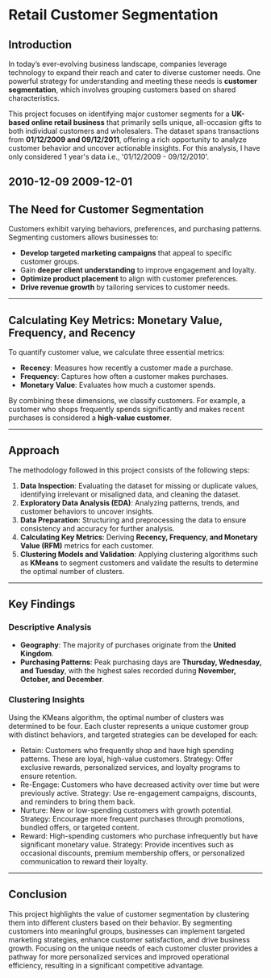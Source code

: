 # Retail Customer Segmentation

## **Introduction**  
In today’s ever-evolving business landscape, companies leverage technology to expand their reach and cater to diverse customer needs. One powerful strategy for understanding and meeting these needs is **customer segmentation**, which involves grouping customers based on shared characteristics.

This project focuses on identifying major customer segments for a **UK-based online retail business** that primarily sells unique, all-occasion gifts to both individual customers and wholesalers. The dataset spans transactions from **01/12/2009 and 09/12/2011**, offering a rich opportunity to analyze customer behavior and uncover actionable insights. For this analysis, I have only considered 1 year's data i.e., '01/12/2009 - 09/12/2010'.

2010-12-09 2009-12-01
---

## **The Need for Customer Segmentation**  
Customers exhibit varying behaviors, preferences, and purchasing patterns. Segmenting customers allows businesses to:  
- **Develop targeted marketing campaigns** that appeal to specific customer groups.  
- Gain **deeper client understanding** to improve engagement and loyalty.  
- **Optimize product placement** to align with customer preferences.  
- **Drive revenue growth** by tailoring services to customer needs.

---

## **Calculating Key Metrics: Monetary Value, Frequency, and Recency**  
To quantify customer value, we calculate three essential metrics:  
- **Recency**: Measures how recently a customer made a purchase.  
- **Frequency**: Captures how often a customer makes purchases.  
- **Monetary Value**: Evaluates how much a customer spends.  

By combining these dimensions, we classify customers. For example, a customer who shops frequently spends significantly and makes recent purchases is considered a **high-value customer**.

---

## **Approach**  
The methodology followed in this project consists of the following steps:  
1. **Data Inspection**: Evaluating the dataset for missing or duplicate values, identifying irrelevant or misaligned data, and cleaning the dataset.  
2. **Exploratory Data Analysis (EDA)**: Analyzing patterns, trends, and customer behaviors to uncover insights.  
3. **Data Preparation**: Structuring and preprocessing the data to ensure consistency and accuracy for further analysis.  
4. **Calculating Key Metrics**: Deriving **Recency, Frequency, and Monetary Value (RFM)** metrics for each customer.  
5. **Clustering Models and Validation**: Applying clustering algorithms such as **KMeans** to segment customers and validate the results to determine the optimal number of clusters.

---

## **Key Findings**  

### **Descriptive Analysis**  
- **Geography**: The majority of purchases originate from the **United Kingdom**.  
- **Purchasing Patterns**: Peak purchasing days are **Thursday, Wednesday, and Tuesday**, with the highest sales recorded during **November, October, and December**.  

### **Clustering Insights**  
Using the KMeans algorithm, the optimal number of clusters was determined to be four. Each cluster represents a unique customer group with distinct behaviors, and targeted strategies can be developed for each:

- Retain: Customers who frequently shop and have high spending patterns. These are loyal, high-value customers. Strategy: Offer exclusive rewards, personalized services, and loyalty programs to ensure retention.
- Re-Engage: Customers who have decreased activity over time but were previously active. Strategy: Use re-engagement campaigns, discounts, and reminders to bring them back.
- Nurture: New or low-spending customers with growth potential. Strategy: Encourage more frequent purchases through promotions, bundled offers, or targeted content.
- Reward: High-spending customers who purchase infrequently but have significant monetary value. Strategy: Provide incentives such as occasional discounts, premium membership offers, or personalized communication to reward their loyalty. 

---

## **Conclusion**  
This project highlights the value of customer segmentation by clustering them into different clusters based on their behavior. By segmenting customers into meaningful groups, businesses can implement targeted marketing strategies, enhance customer satisfaction, and drive business growth. Focusing on the unique needs of each customer cluster provides a pathway for more personalized services and improved operational efficiency, resulting in a significant competitive advantage.
